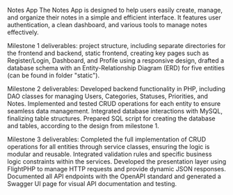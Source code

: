 Notes App
The Notes App is designed to help users easily create, manage, and organize their notes in a simple and efficient interface. It features user authentication, a clean dashboard, and various tools to manage notes effectively.

Milestone 1 deliverables:
project structure, including separate directories for the frontend and backend, static frontend, creating key pages such as Register/Login, Dashboard, and Profile using a responsive design, drafted a database schema with an Entity-Relationship Diagram (ERD) for five entities (can be found in folder "static").

Milestone 2 deliverables: 
Developed backend functionality in PHP, including DAO classes for managing Users, Categories, Statuses, Priorities, and Notes. Implemented and tested CRUD operations for each entity to ensure seamless data management. Integrated database interactions with MySQL, finalizing table structures. Prepared SQL script for creating the database and tables, according to the design from milestone 1.

Milestone 3 deliverables: 
Completed the full implementation of CRUD operations for all entities through service classes, ensuring the logic is modular and reusable. Integrated validation rules and specific business logic constraints within the services. Developed the presentation layer using FlightPHP to manage HTTP requests and provide dynamic JSON responses. Documented all API endpoints with the OpenAPI standard and generated a Swagger UI page for visual API documentation and testing.



